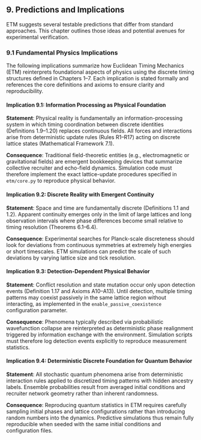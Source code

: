 ## 9. Predictions and Implications

ETM suggests several testable predictions that differ from standard approaches. This chapter outlines those ideas and potential avenues for experimental verification.

### 9.1 Fundamental Physics Implications

The following implications summarize how Euclidean Timing Mechanics (ETM)
reinterprets foundational aspects of physics using the discrete timing
structures defined in Chapters&nbsp;1–7.  Each implication is stated formally
and references the core definitions and axioms to ensure clarity and
reproducibility.

#### Implication 9.1: Information Processing as Physical Foundation

**Statement**: Physical reality is fundamentally an information-processing system
in which timing coordination between discrete identities (Definitions&nbsp;1.9–1.20)
replaces continuous fields.  All forces and interactions arise from deterministic
update rules (Rules&nbsp;R1–R17) acting on discrete lattice states (Mathematical
Framework&nbsp;7.1).

**Consequence**: Traditional field-theoretic entities (e.g., electromagnetic or
gravitational fields) are emergent bookkeeping devices that summarize collective
recruiter and echo-field dynamics.  Simulation code must therefore implement the
exact lattice-update procedures specified in `etm/core.py` to reproduce physical
behavior.

#### Implication 9.2: Discrete Reality with Emergent Continuity

**Statement**: Space and time are fundamentally discrete (Definitions&nbsp;1.1 and
1.2).  Apparent continuity emerges only in the limit of large lattices and long
observation intervals where phase differences become small relative to timing
resolution (Theorems&nbsp;6.1–6.4).

**Consequence**: Experimental searches for Planck-scale discreteness should look
for deviations from continuous symmetries at extremely high energies or short
timescales.  ETM simulations can predict the scale of such deviations by varying
lattice size and tick resolution.

#### Implication 9.3: Detection-Dependent Physical Behavior

**Statement**: Conflict resolution and state mutation occur only upon detection
events (Definition&nbsp;1.17 and Axioms&nbsp;A10–A13).  Until detection, multiple timing
patterns may coexist passively in the same lattice region without interacting,
as implemented in the `enable_passive_coexistence` configuration parameter.

**Consequence**: Phenomena typically described via probabilistic wavefunction
collapse are reinterpreted as deterministic phase realignment triggered by
information exchange with the environment.  Simulation scripts must therefore
log detection events explicitly to reproduce measurement statistics.

#### Implication 9.4: Deterministic Discrete Foundation for Quantum Behavior

**Statement**: All stochastic quantum phenomena arise from deterministic
interaction rules applied to discretized timing patterns with hidden ancestry
labels.  Ensemble probabilities result from averaged initial conditions and
recruiter network geometry rather than inherent randomness.

**Consequence**: Reproducing quantum statistics in ETM requires carefully
sampling initial phases and lattice configurations rather than introducing
random numbers into the dynamics.  Predictive simulations thus remain fully
reproducible when seeded with the same initial conditions and configuration
files.
